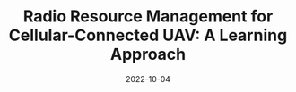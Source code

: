 ---
title: "Radio Resource Management for Cellular-Connected UAV: A Learning Approach"
collection: publications
#permalink: /publication/2022-RRM-TCom_MajorRevision
date: 2022-10-04
venue: 'IEEE Transactions on Communications (TCom)'
#paperurl: '/files/pdf/research/2021-QiRL-WCL.pdf'
link: 'https://arxiv.org/abs/2102.13222'
citation: '<strong>Major revision for IEEE Transactions on Communications (TCom), Oct. 2022.</strong>
<br>
<br>
Integrating unmanned aerial vehicles (UAVs) into existing cellular networks encounters lots of challenges, in which one of the most striking concerns is how to adopt UAVs into cellular networks with less adverse effects on ground user equipments (UEs). In this paper, a cellular-connected UAV network is focused, where multiple UAVs receive messages from terrestrial BSs in the down-link, while BSs are serving ground UEs in their cells. To enhance wireless transmission quality for UAVs while protecting ground UEs from being interfered by ground-to-air (G2A) transmissions, a joint time-frequency resource block (RB) and beamforming optimization problem minimizing UAV''s ergodic outage duration (EOD) is investigated. To solve the proposed radio resource management problem, a deep reinforcement learning (DRL)-aided solution is proposed, where deep double duelling Q network (D3QN) and twin delayed deep deterministic policy gradient (TD3) are invoked to deal with RB allocation in discrete action domain and beamforming design in continuous action regime, respectively. The hybrid D3QN-TD3 solution is applied to solve the outer MDP and the inner MDP interactively so that it can achieve the sub-optimal result for the considered optimization problem. Simulation results have illustrated the effectiveness of the proposed hybrid D3QN-TD3 algorithm, compared to exhaustive/random search based benchmarks.'
---